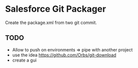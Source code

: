 # Salesforce Git Packager

Create the package.xml from two git commit.

## TODO
* Allow to push on environments => pipe with another project
* use the idea https://github.com/Orbs/git-download
* create a gui
